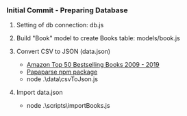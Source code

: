 ### Initial Commit - Preparing Database

1. Setting of db connection: db.js
2. Build "Book" model to create Books table: models/book.js
3. Convert CSV to JSON (data.json)

   - [Amazon Top 50 Bestselling Books 2009 - 2019](https://www.kaggle.com/datasets/sootersaalu/amazon-top-50-bestselling-books-2009-2019/data)
   - [Papaparse npm package](https://www.npmjs.com/package/papaparse)
   - node .\data\csvToJson.js

4. Import data.json
   - node .\scripts\importBooks.js

